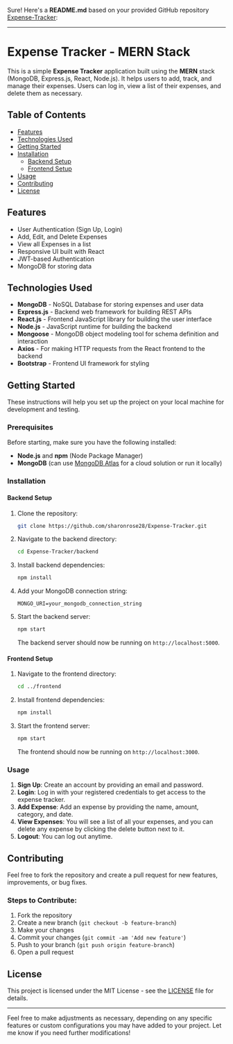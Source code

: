 Sure! Here's a **README.md** based on your provided GitHub repository [Expense-Tracker](https://github.com/sharonrose28/Expense-Tracker/):

---

# Expense Tracker - MERN Stack

This is a simple **Expense Tracker** application built using the **MERN** stack (MongoDB, Express.js, React, Node.js). It helps users to add, track, and manage their expenses. Users can log in, view a list of their expenses, and delete them as necessary.

## Table of Contents

- [Features](#features)
- [Technologies Used](#technologies-used)
- [Getting Started](#getting-started)
- [Installation](#installation)
  - [Backend Setup](#backend-setup)
  - [Frontend Setup](#frontend-setup)
- [Usage](#usage)
- [Contributing](#contributing)
- [License](#license)

## Features

- User Authentication (Sign Up, Login)
- Add, Edit, and Delete Expenses
- View all Expenses in a list
- Responsive UI built with React
- JWT-based Authentication
- MongoDB for storing data

## Technologies Used

- **MongoDB** - NoSQL Database for storing expenses and user data
- **Express.js** - Backend web framework for building REST APIs
- **React.js** - Frontend JavaScript library for building the user interface
- **Node.js** - JavaScript runtime for building the backend
- **Mongoose** - MongoDB object modeling tool for schema definition and interaction
- **Axios** - For making HTTP requests from the React frontend to the backend
- **Bootstrap** - Frontend UI framework for styling

## Getting Started

These instructions will help you set up the project on your local machine for development and testing.

### Prerequisites

Before starting, make sure you have the following installed:

- **Node.js** and **npm** (Node Package Manager)
- **MongoDB** (can use [MongoDB Atlas](https://www.mongodb.com/cloud/atlas) for a cloud solution or run it locally)

### Installation

#### Backend Setup

1. Clone the repository:

    ```bash
    git clone https://github.com/sharonrose28/Expense-Tracker.git
    ```

2. Navigate to the backend directory:

    ```bash
    cd Expense-Tracker/backend
    ```

3. Install backend dependencies:

    ```bash
    npm install
    ```

4.  Add your MongoDB connection string:

    ```env
    MONGO_URI=your_mongodb_connection_string
    ```

5. Start the backend server:

    ```bash
    npm start
    ```

   The backend server should now be running on `http://localhost:5000`.

#### Frontend Setup

1. Navigate to the frontend directory:

    ```bash
    cd ../frontend
    ```

2. Install frontend dependencies:

    ```bash
    npm install
    ```

3. Start the frontend server:

    ```bash
    npm start
    ```

   The frontend should now be running on `http://localhost:3000`.

### Usage

1. **Sign Up**: Create an account by providing an email and password.
2. **Login**: Log in with your registered credentials to get access to the expense tracker.
3. **Add Expense**: Add an expense by providing the name, amount, category, and date.
4. **View Expenses**: You will see a list of all your expenses, and you can delete any expense by clicking the delete button next to it.
5. **Logout**: You can log out anytime.


## Contributing

Feel free to fork the repository and create a pull request for new features, improvements, or bug fixes.

### Steps to Contribute:
1. Fork the repository
2. Create a new branch (`git checkout -b feature-branch`)
3. Make your changes
4. Commit your changes (`git commit -am 'Add new feature'`)
5. Push to your branch (`git push origin feature-branch`)
6. Open a pull request

## License

This project is licensed under the MIT License - see the [LICENSE](LICENSE) file for details.

---

Feel free to make adjustments as necessary, depending on any specific features or custom configurations you may have added to your project. Let me know if you need further modifications!
